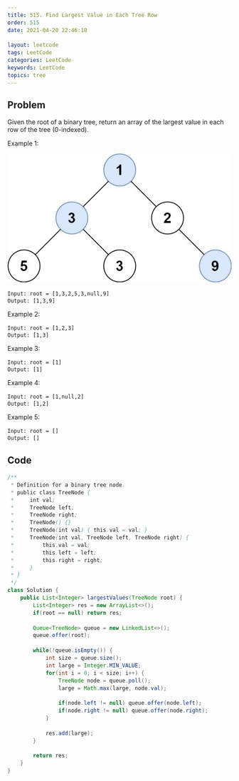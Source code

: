 ```yaml
---
title: 515. Find Largest Value in Each Tree Row
order: 515
date: 2021-04-20 22:46:18

layout: leetcode
tags: LeetCode
categories: LeetCode
keywords: LeetCode
topics: tree
---
```


## Problem

Given the root of a binary tree, return an array of the largest value in each row of the tree (0-indexed).

Example 1:

![image tooltip here](./assets/515-1.jpeg)

```
Input: root = [1,3,2,5,3,null,9]
Output: [1,3,9]
```

Example 2:

```
Input: root = [1,2,3]
Output: [1,3]
```

Example 3:

```
Input: root = [1]
Output: [1]
```

Example 4:

```
Input: root = [1,null,2]
Output: [1,2]
```

Example 5:

```
Input: root = []
Output: []
```

## Code

```java
/**
 * Definition for a binary tree node.
 * public class TreeNode {
 *     int val;
 *     TreeNode left;
 *     TreeNode right;
 *     TreeNode() {}
 *     TreeNode(int val) { this.val = val; }
 *     TreeNode(int val, TreeNode left, TreeNode right) {
 *         this.val = val;
 *         this.left = left;
 *         this.right = right;
 *     }
 * }
 */
class Solution {
    public List<Integer> largestValues(TreeNode root) {
        List<Integer> res = new ArrayList<>();
        if(root == null) return res;

        Queue<TreeNode> queue = new LinkedList<>();
        queue.offer(root);

        while(!queue.isEmpty()) {
            int size = queue.size();
            int large = Integer.MIN_VALUE;
            for(int i = 0; i < size; i++) {
                TreeNode node = queue.poll();
                large = Math.max(large, node.val);

                if(node.left != null) queue.offer(node.left);
                if(node.right != null) queue.offer(node.right);
            }

            res.add(large);
        }

        return res;
    }
}
```
